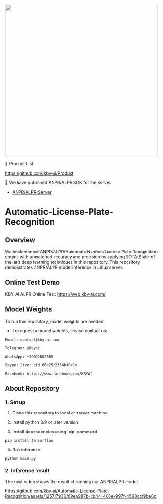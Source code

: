<p align="center">
  <a href="https://play.google.com/store/apps/dev?id=7086930298279250852" target="_blank">
    <img alt="" src="https://github-production-user-asset-6210df.s3.amazonaws.com/125717930/246971879-8ce757c3-90dc-438d-807f-3f3d29ddc064.png" width=500/>
  </a>  
</p>

👏 Product List

https://github.com/kby-ai/Product

👏  We have published ANPR/ALPR SDK for the server.

  - [ANPR/ALPR-Server](https://github.com/kby-ai/Automatic-License-Plate-Recognition)

# Automatic-License-Plate-Recognition

## Overview

We implemented ANPR/ALPR(Automatic Number/License Plate Recognition) engine with unmatched accuracy and precision by applying SOTA(State-of-the-art) deep learning techniques in this repository. 
This repository demonstrates ANPR/ALPR model inference in Linux server.

## Online Test Demo
KBY-AI ALPR Online Test: https://web.kby-ai.com/

## Model Weights

To run this repository, model weights are needed.

- To request a model weights, please contact us:
```
Email: contact@kby-ai.com

Telegram: @kbyai

WhatsApp: +19092802609

Skype: live:.cid.66e2522354b1049b

Facebook: https://www.facebook.com/KBYAI
```

## About Repository

### 1. Set up
1. Clone this repository to local or server machine.

2. Install python 3.9 or later version

3. Install dependencies using 'pip' command
```
pip install tensorflow
```
4. Run inference
```
python main.py
```
### 2. Inference result

The next video shows the result of running our ANPR/ALPR model

https://github.com/kby-ai/Automatic-License-Plate-Recognition/assets/125717930/69ea987b-db44-406e-997f-4568ccf9be8c

